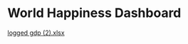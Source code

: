 # World Happiness Dashboard

[logged gdp (2).xlsx](https://github.com/rjhabgood/Project_3/files/11272573/logged.gdp.2.xlsx)

